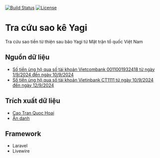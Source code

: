 <a href="https://github.com/nhanchaukp/saoke-yagi/actions"><img src="https://github.com/laravel/framework/workflows/tests/badge.svg" alt="Build Status"></a>
<a href="https://github.com/nhanchaukp/saoke-yagi"><img src="https://img.shields.io/packagist/l/laravel/framework" alt="License"></a>

# Tra cứu sao kê Yagi
Tra cứu sao tiền từ thiện sau bão Yagi từ Mặt trận tổ quốc Việt Nam

## Nguồn dữ liệu

- [Số tiền ủng hộ qua số tài khoản Vietcombank 0011001932418 từ ngày 1/9/2024 đến ngày 10/9/2024](https://www.facebook.com/mttqvietnam/posts/pfbid0YSaZTjEw2GBMnT5bNBi49djNxnxi326VjKodHzdxvhpkW3rwTs8u5dCeVGvQmU18l)
- [Số tiền ủng hộ qua số tài khoản Vietinbank CT1111 từ ngày 10/9/2024 đến ngày 12/9/2024](https://www.facebook.com/mttqvietnam/posts/pfbid0cGpdUA8JFuB5TPLFX5E1GmhBSkYs99v9rRLY5sY2mTD1pJ16Cq1BvtkrSXLfnsESl)

## Trích xuất dữ liệu
- [Cao Tran Quoc Hoai](https://www.facebook.com/groups/j2team.community/posts/2470913613240744/)
- [Ẩn danh](https://www.facebook.com/groups/j2team.community/posts/2469973073334798/)

## Framework
- Laravel
- Livewire
